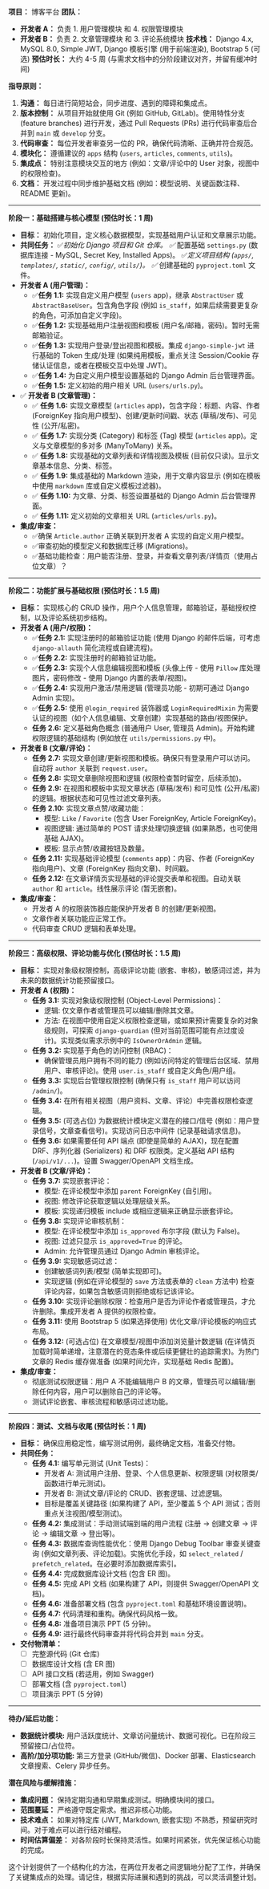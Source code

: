 **项目：** 博客平台
**团队：**

* **开发者 A：** 负责 1. 用户管理模块 和 4. 权限管理模块
* **开发者 B：** 负责 2. 文章管理模块 和 3. 评论系统模块
**技术栈：** Django 4.x, MySQL 8.0, Simple JWT, Django 模板引擎 (用于前端渲染), Bootstrap 5 (可选)
**预估时长：** 大约 4-5 周 (与需求文档中的分阶段建议对齐，并留有缓冲时间)

**指导原则：**

1. **沟通：** 每日进行简短站会，同步进度、遇到的障碍和集成点。
2. **版本控制：** 从项目开始就使用 Git (例如 GitHub, GitLab)。使用特性分支 (feature branches) 进行开发，通过 Pull Requests (PRs) 进行代码审查后合并到 `main` 或 `develop` 分支。
3. **代码审查：** 每位开发者审查另一位的 PR，确保代码清晰、正确并符合规范。
4. **模块化：** 遵循建议的 `apps` 结构 (`users`, `articles`, `comments`, `utils`)。
5. **集成点：** 特别注意模块交互的地方 (例如：文章/评论中的 User 对象，视图中的权限检查)。
6. **文档：** 开发过程中同步维护基础文档 (例如：模型说明、关键函数注释、README 更新)。

---

**阶段一：基础搭建与核心模型 (预估时长：1 周)**

* **目标：** 初始化项目，定义核心数据模型，实现基础用户认证和文章展示功能。
* **共同任务：**
    ✅*初始化 Django 项目和 Git 仓库。
    ✅*   配置基础 `settings.py` (数据库连接 - MySQL, Secret Key, Installed Apps)。
    ✅*定义项目结构 (`apps/`, `templates/`, `static/`, `config/`, `utils/`)。
    ✅*   创建基础的 `pyproject.toml` 文件。
* **开发者 A (用户管理)：**
  * ✅**任务 1.1:** 实现自定义用户模型 (`users` app)，继承 `AbstractUser` 或 `AbstractBaseUser`。包含角色字段 (例如 `is_staff`，如果后续需要更复杂的角色，可添加自定义字段)。
  * ✅**任务 1.2:** 实现基础用户注册视图和模板 (用户名/邮箱，密码)。暂时无需邮箱验证。
  * ✅**任务 1.3:** 实现用户登录/登出视图和模板。集成 `django-simple-jwt` 进行基础的 Token 生成/处理 (如果纯用模板，重点关注 Session/Cookie 存储认证信息，或者在模板交互中处理 JWT)。
  * ✅**任务 1.4:** 为自定义用户模型设置基础的 Django Admin 后台管理界面。
  * ✅**任务 1.5:** 定义初始的用户相关 URL (`users/urls.py`)。
* ✅ **开发者 B (文章管理)：**
  * ✅ **任务 1.6:** 实现文章模型 (`articles` app)，包含字段：标题、内容、作者 (ForeignKey 指向用户模型)、创建/更新时间戳、状态 (草稿/发布)、可见性 (公开/私密)。
  * ✅ **任务 1.7:** 实现分类 (Category) 和标签 (Tag) 模型 (`articles` app)。定义与文章模型的多对多 (ManyToMany) 关系。
  * ✅ **任务 1.8:** 实现基础的文章列表和详情视图及模板 (目前仅只读)。显示文章基本信息、分类、标签。
  * ✅ **任务 1.9:** 集成基础的 Markdown 渲染，用于文章内容显示 (例如在模板中使用 `markdown` 库或自定义模板过滤器)。
  * ✅ **任务 1.10:** 为文章、分类、标签设置基础的 Django Admin 后台管理界面。
  * ✅ **任务 1.11:** 定义初始的文章相关 URL (`articles/urls.py`)。
* **集成/审查：**
  * ✅确保 `Article.author` 正确关联到开发者 A 实现的自定义用户模型。
  * ✅审查初始的模型定义和数据库迁移 (Migrations)。
  * ✅基础功能检查：用户能否注册、登录，并查看文章列表/详情页（使用占位文章）？

---

**阶段二：功能扩展与基础权限 (预估时长：1.5 周)**

* **目标：** 实现核心的 CRUD 操作，用户个人信息管理，邮箱验证，基础授权控制，以及评论系统初步结构。
* **开发者 A (用户/权限)：**
  * ✅**任务 2.1:** 实现注册时的邮箱验证功能 (使用 Django 的邮件后端，可考虑 `django-allauth` 简化流程或自建流程)。
  * ✅**任务 2.2:** 实现注册时的邮箱验证功能。
  * ✅**任务 2.3:** 实现个人信息编辑视图和模板 (头像上传 - 使用 `Pillow` 库处理图片，密码修改 - 使用 Django 内置的表单/视图)。
  * ✅**任务 2.4:** 实现用户激活/禁用逻辑 (管理员功能 - 初期可通过 Django Admin 实现)。
  * ✅**任务 2.5:** 使用 `@login_required` 装饰器或 `LoginRequiredMixin` 为需要认证的视图（如个人信息编辑、文章创建）实现基础的路由/视图保护。
  * **任务 2.6:** 定义基础角色概念 (普通用户 User, 管理员 Admin)。开始构建权限逻辑的基础结构 (例如放在 `utils/permissions.py` 中)。
* **开发者 B (文章/评论)：**
  * **任务 2.7:** 实现文章创建/更新视图和模板。确保只有登录用户可以访问。自动将 `author` 关联到 `request.user`。
  * **任务 2.8:** 实现文章删除视图和逻辑 (权限检查暂时留空，后续添加)。
  * **任务 2.9:** 在视图和模板中实现文章状态 (草稿/发布) 和可见性 (公开/私密) 的逻辑。根据状态和可见性过滤文章列表。
  * **任务 2.10:** 实现文章点赞/收藏功能：
    * 模型: `Like` / `Favorite` (包含 User ForeignKey, Article ForeignKey)。
    * 视图逻辑: 通过简单的 POST 请求处理切换逻辑 (如果熟悉，也可使用基础 AJAX)。
    * 模板: 显示点赞/收藏按钮及数量。
  * **任务 2.11:** 实现基础评论模型 (`comments` app)：内容、作者 (ForeignKey 指向用户)、文章 (ForeignKey 指向文章)、时间戳。
  * **任务 2.12:** 在文章详情页实现基础的评论提交表单和视图。自动关联 `author` 和 `article`。线性展示评论 (暂无嵌套)。
* **集成/审查：**
  * 开发者 A 的权限装饰器应能保护开发者 B 的创建/更新视图。
  * 文章作者关联功能应正常工作。
  * 代码审查 CRUD 逻辑和表单处理。

---

**阶段三：高级权限、评论功能与优化 (预估时长：1.5 周)**

* **目标：** 实现对象级权限控制，高级评论功能 (嵌套、审核)，敏感词过滤，并为未来的数据统计功能预留接口。
* **开发者 A (权限)：**
  * **任务 3.1:** 实现对象级权限控制 (Object-Level Permissions)：
    * 逻辑: 仅文章作者或管理员可以编辑/删除其文章。
    * 方法: 在视图中使用自定义权限检查逻辑，或如果预计需要复杂的对象级规则，可探索 `django-guardian` (但对当前范围可能有点过度设计)。实现类似需求示例中的 `IsOwnerOrAdmin` 逻辑。
  * **任务 3.2:** 实现基于角色的访问控制 (RBAC)：
    * 确保管理员用户拥有不同的能力 (例如访问特定的管理后台区域、禁用用户、审核评论)。使用 `user.is_staff` 或自定义角色/用户组。
  * **任务 3.3:** 实现后台管理权限控制 (确保只有 `is_staff` 用户可以访问 `/admin/`)。
  * **任务 3.4:** 在所有相关视图（用户资料、文章、评论）中完善权限检查逻辑。
  * **任务 3.5:** (可选占位) 为数据统计模块定义潜在的接口/信号 (例如：用户登录信号，文章查看信号)。实现访问日志中间件 (记录基础请求信息)。
  * **任务 3.6:** 如果需要任何 API 端点 (即使是简单的 AJAX)，现在配置 DRF、序列化器 (Serializers) 和 DRF 权限类。定义基础 API 结构 (`/api/v1/...`)。设置 Swagger/OpenAPI 文档生成。
* **开发者 B (文章/评论)：**
  * **任务 3.7:** 实现嵌套评论：
    * 模型: 在评论模型中添加 `parent` ForeignKey (自引用)。
    * 视图: 修改评论获取逻辑以处理层级关系。
    * 模板: 实现递归模板 include 或相应逻辑来正确显示嵌套评论。
  * **任务 3.8:** 实现评论审核机制：
    * 模型: 在评论模型中添加 `is_approved` 布尔字段 (默认为 False)。
    * 视图: 过滤只显示 `is_approved=True` 的评论。
    * Admin: 允许管理员通过 Django Admin 审核评论。
  * **任务 3.9:** 实现敏感词过滤：
    * 创建敏感词列表/模型 (简单实现即可)。
    * 实现逻辑 (例如在评论模型的 `save` 方法或表单的 `clean` 方法中) 检查评论内容，如果包含敏感词则拒绝或标记该评论。
  * **任务 3.10:** 实现评论删除权限：检查用户是否为评论作者或管理员，才允许删除。集成开发者 A 提供的权限检查。
  * **任务 3.11:** 使用 Bootstrap 5 (如果选择使用) 优化文章/评论模板的响应式布局。
  * **任务 3.12:** (可选占位) 在文章模型/视图中添加浏览量计数逻辑 (在详情页加载时简单递增，注意潜在的竞态条件或后续更健壮的追踪需求)。为热门文章的 Redis 缓存做准备 (如果时间允许，实现基础 Redis 配置)。
* **集成/审查：**
  * 彻底测试权限逻辑：用户 A 不能编辑用户 B 的文章，管理员可以编辑/删除任何内容，用户可以删除自己的评论等。
  * 测试评论嵌套、审核流程和敏感词过滤功能。

---

**阶段四：测试、文档与收尾 (预估时长：1 周)**

* **目标：** 确保应用稳定性，编写测试用例，最终确定文档，准备交付物。
* **共同任务：**
  * **任务 4.1:** 编写单元测试 (Unit Tests)：
    * 开发者 A: 测试用户注册、登录、个人信息更新、权限逻辑 (对权限类/函数进行单元测试)。
    * 开发者 B: 测试文章/评论的 CRUD、嵌套逻辑、过滤逻辑。
    * 目标是覆盖关键路径 (如果构建了 API，至少覆盖 5 个 API 测试；否则重点关注视图/模型测试)。
  * **任务 4.2:** 集成测试：手动测试端到端的用户流程 (注册 -> 创建文章 -> 评论 -> 编辑文章 -> 登出等)。
  * **任务 4.3:** 数据库查询性能优化：使用 Django Debug Toolbar 审查关键查询 (例如文章列表、评论加载)。实施优化手段，如 `select_related` / `prefetch_related`。在必要时添加数据库索引。
  * **任务 4.4:** 完成数据库设计文档 (包含 ER 图)。
  * **任务 4.5:** 完成 API 文档 (如果构建了 API，则提供 Swagger/OpenAPI 文档)。
  * **任务 4.6:** 准备部署文档 (包含 `pyproject.toml` 和基础环境设置说明)。
  * **任务 4.7:** 代码清理和重构。确保代码风格一致。
  * **任务 4.8:** 准备项目演示 PPT (5 分钟)。
  * **任务 4.9:** 进行最终代码审查并将代码合并到 `main` 分支。
* **交付物清单：**
  * [ ] 完整源代码 (Git 仓库)
  * [ ] 数据库设计文档 (含 ER 图)
  * [ ] API 接口文档 (若适用，例如 Swagger)
  * [ ] 部署文档 (含 `pyproject.toml`)
  * [ ] 项目演示 PPT (5 分钟)

---

**待办/延后功能：**

* **数据统计模块:** 用户活跃度统计、文章访问量统计、数据可视化。已在阶段三预留接口/占位符。
* **高阶/加分项功能:** 第三方登录 (GitHub/微信)、Docker 部署、Elasticsearch 文章搜索、Celery 异步任务。

**潜在风险与缓解措施：**

* **集成问题：** 保持定期沟通和早期集成测试。明确模块间的接口。
* **范围蔓延：** 严格遵守既定需求。推迟非核心功能。
* **技术难点：** 如果对特定库 (JWT, Markdown, 嵌套实现) 不熟悉，预留研究时间。对于难点可以进行结对编程。
* **时间估算偏差：** 对各阶段时长保持灵活性。如果时间紧张，优先保证核心功能的完成。

这个计划提供了一个结构化的方法，在两位开发者之间逻辑地分配了工作，并确保了关键集成点的处理。请记住，根据实际进展和遇到的挑战，可以灵活调整计划。

